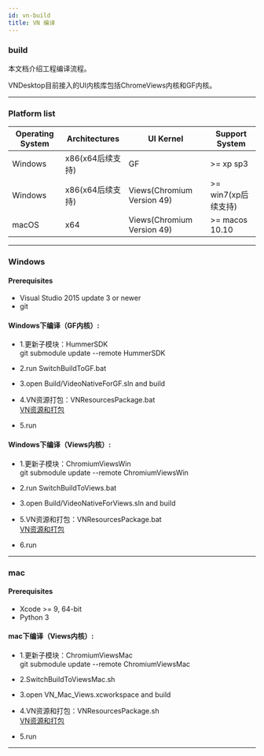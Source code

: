 ```yaml
---
id: vn-build
title: VN 编译
---
```


### build
本文档介绍工程编译流程。 

VNDesktop目前接入的UI内核库包括ChromeViews内核和GF内核。  

---

### Platform list

| Operating System | Architectures    | UI Kernel                       | Support System   |
| ---------------- | ---------------- | ------------------------------- | ---------------- |
| Windows          | x86(x64后续支持) | GF                              | >= xp sp3         |
| Windows          | x86(x64后续支持) | Views(Chromium Version 49)      | >= win7(xp后续支持) |
| macOS            | x64              | Views(Chromium Version 49)      | >= macos 10.10    |

---

### Windows
#### Prerequisites
* Visual Studio 2015 update 3 or newer
* git

#### Windows下编译（GF内核）:

* 1.更新子模块：HummerSDK   
git submodule update --remote HummerSDK  

* 2.run SwitchBuildToGF.bat  

* 3.open Build/VideoNativeForGF.sln and build  

* 4.VN资源打包：VNResourcesPackage.bat  
    [VN资源和打包](vn-package)  

* 5.run

#### Windows下编译（Views内核）:

* 1.更新子模块：ChromiumViewsWin  
git submodule update --remote ChromiumViewsWin   

* 2.run SwitchBuildToViews.bat

* 3.open Build/VideoNativeForViews.sln and build

* 5.VN资源和打包：VNResourcesPackage.bat  
    [VN资源和打包](vn-package) 

* 6.run

---

### mac

#### Prerequisites  
* Xcode >= 9, 64-bit  
* Python 3  


#### mac下编译（Views内核）:

* 1.更新子模块：ChromiumViewsMac  
git submodule update --remote ChromiumViewsMac

* 2.SwitchBuildToViewsMac.sh

* 3.open VN_Mac_Views.xcworkspace and build  

* 4.VN资源和打包：VNResourcesPackage.sh  
    [VN资源和打包](vn-package) 

* 5.run

---

